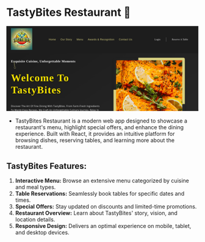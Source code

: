 # TastyBites Restaurant 🍴

![Preview](./assets/preview.png)

- TastyBites Restaurant is a modern web app designed to showcase a restaurant's menu, highlight special offers, and enhance the dining experience. Built with React, it provides an intuitive platform for browsing dishes, reserving tables, and learning more about the restaurant.

## TastyBites Features:
1. **Interactive Menu:** Browse an extensive menu categorized by cuisine and meal types.
2. **Table Reservations:** Seamlessly book tables for specific dates and times.
3. **Special Offers:** Stay updated on discounts and limited-time promotions.
4. **Restaurant Overview:** Learn about TastyBites' story, vision, and location details.
5. **Responsive Design:** Delivers an optimal experience on mobile, tablet, and desktop devices.
